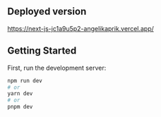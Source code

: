 ## Deployed version
https://next-js-jc1a9u5p2-angelikaprik.vercel.app/

## Getting Started

First, run the development server:

```bash
npm run dev
# or
yarn dev
# or
pnpm dev
```
